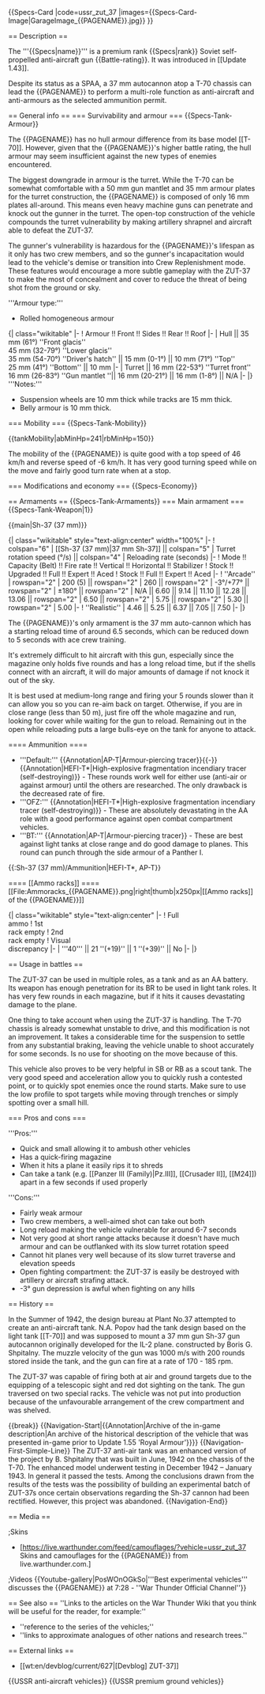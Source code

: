 {{Specs-Card
|code=ussr_zut_37
|images={{Specs-Card-Image|GarageImage_{{PAGENAME}}.jpg}}
}}

== Description ==
<!-- ''In the description, the first part should be about the history of the creation and combat usage of the vehicle, as well as its key features. In the second part, tell the reader about the ground vehicle in the game. Insert a screenshot of the vehicle, so that if the novice player does not remember the vehicle by name, he will immediately understand what kind of vehicle the article is talking about.'' -->
The '''{{Specs|name}}''' is a premium rank {{Specs|rank}} Soviet self-propelled anti-aircraft gun {{Battle-rating}}. It was introduced in [[Update 1.43]].

Despite its status as a SPAA, a 37 mm autocannon atop a T-70 chassis can lead the {{PAGENAME}} to perform a multi-role function as anti-aircraft and anti-armours as the selected ammunition permit.

== General info ==
=== Survivability and armour ===
{{Specs-Tank-Armour}}
<!-- ''Describe armour protection. Note the most well protected and key weak areas. Appreciate the layout of modules as well as the number and location of crew members. Is the level of armour protection sufficient, is the placement of modules helpful for survival in combat? If necessary use a visual template to indicate the most secure and weak zones of the armour.'' -->
The {{PAGENAME}} has no hull armour difference from its base model [[T-70]]. However, given that the {{PAGENAME}}'s higher battle rating, the hull armour may seem insufficient against the new types of enemies encountered.

The biggest downgrade in armour is the turret. While the T-70 can be somewhat comfortable with a 50 mm gun mantlet and 35 mm armour plates for the turret construction, the {{PAGENAME}} is composed of only 16 mm plates all-around. This means even heavy machine guns can penetrate and knock out the gunner in the turret. The open-top construction of the vehicle compounds the turret vulnerability by making artillery shrapnel and aircraft able to defeat the ZUT-37.

The gunner's vulnerability is hazardous for the {{PAGENAME}}'s lifespan as it only has two crew members, and so the gunner's incapacitation would lead to the vehicle's demise or transition into Crew Replenishment mode. These features would encourage a more subtle gameplay with the ZUT-37 to make the most of concealment and cover to reduce the threat of being shot from the ground or sky.

'''Armour type:'''

* Rolled homogeneous armour

{| class="wikitable"
|-
! Armour !! Front !! Sides !! Rear !! Roof
|-
| Hull || 35 mm (61°) ''Front glacis'' <br> 45 mm (32-79°) ''Lower glacis'' <br> 35 mm (54-70°) ''Driver's hatch'' || 15 mm (0-1°) || 10 mm (71°) ''Top'' <br> 25 mm (41°) ''Bottom'' || 10 mm
|-
| Turret || 16 mm (22-53°) ''Turret front'' <br> 16 mm (26-83°) ''Gun mantlet ''|| 16 mm (20-21°) || 16 mm (1-8°) || N/A
|-
|}
'''Notes:'''

* Suspension wheels are 10 mm thick while tracks are 15 mm thick.
* Belly armour is 10 mm thick.

=== Mobility ===
{{Specs-Tank-Mobility}}
<!-- ''Write about the mobility of the ground vehicle. Estimate the specific power and manoeuvrability, as well as the maximum speed forwards and backwards.'' -->

{{tankMobility|abMinHp=241|rbMinHp=150}}

The mobility of the {{PAGENAME}} is quite good with a top speed of 46 km/h and reverse speed of -6 km/h. It has very good turning speed while on the move and fairly good turn rate when at a stop.

=== Modifications and economy ===
{{Specs-Economy}}

== Armaments ==
{{Specs-Tank-Armaments}}
=== Main armament ===
{{Specs-Tank-Weapon|1}}
<!-- ''Give the reader information about the characteristics of the main gun. Assess its effectiveness in a battle based on the reloading speed, ballistics and the power of shells. Do not forget about the flexibility of the fire, that is how quickly the cannon can be aimed at the target, open fire on it and aim at another enemy. Add a link to the main article on the gun: <code><nowiki>{{main|Name of the weapon}}</nowiki></code>. Describe in general terms the ammunition available for the main gun. Give advice on how to use them and how to fill the ammunition storage.'' -->
{{main|Sh-37 (37 mm)}}

{| class="wikitable" style="text-align:center" width="100%"
|-
! colspan="6" | [[Sh-37 (37 mm)|37 mm Sh-37]] || colspan="5" | Turret rotation speed (°/s) || colspan="4" | Reloading rate (seconds)
|-
! Mode !! Capacity (Belt) !! Fire rate !! Vertical !! Horizontal !! Stabilizer
! Stock !! Upgraded !! Full !! Expert !! Aced
! Stock !! Full !! Expert !! Aced
|-
! ''Arcade''
| rowspan="2" | 200 (5) || rowspan="2" | 260 || rowspan="2" | -3°/+77° || rowspan="2" | ±180° || rowspan="2" | N/A || 6.60 || 9.14 || 11.10 || 12.28 || 13.06 || rowspan="2" | 6.50 || rowspan="2" | 5.75 || rowspan="2" | 5.30 || rowspan="2" | 5.00
|-
! ''Realistic''
| 4.46 || 5.25 || 6.37 || 7.05 || 7.50
|-
|}

The {{PAGENAME}}'s only armament is the 37 mm auto-cannon which has a starting reload time of around 6.5 seconds, which can be reduced down to 5 seconds with ace crew training.

It's extremely difficult to hit aircraft with this gun, especially since the magazine only holds five rounds and has a long reload time, but if the shells connect with an aircraft, it will do major amounts of damage if not knock it out of the sky.

It is best used at medium-long range and firing your 5 rounds slower than it can allow you so you can re-aim back on target. Otherwise, if you are in close range (less than 50 m), just fire off the whole magazine and run, looking for cover while waiting for the gun to reload. Remaining out in the open while reloading puts a large bulls-eye on the tank for anyone to attack.

==== Ammunition ====
* '''Default:''' {{Annotation|AP-T|Armour-piercing tracer}}{{-}}{{Annotation|HEFI-T*|High-explosive fragmentation incendiary tracer (self-destroying)}} - These rounds work well for either use (anti-air or against armour) until the others are researched. The only drawback is the decreased rate of fire.
* '''OFZ:''' {{Annotation|HEFI-T*|High-explosive fragmentation incendiary tracer (self-destroying)}} - These are absolutely devastating in the AA role with a good  performance against open combat compartment vehicles.
* '''BT:''' {{Annotation|AP-T|Armour-piercing tracer}} - These are best against light tanks at close range and do good damage to planes. This round can punch through the side armour of a Panther I.

{{:Sh-37 (37 mm)/Ammunition|HEFI-T*, AP-T}}

==== [[Ammo racks]] ====
[[File:Ammoracks_{{PAGENAME}}.png|right|thumb|x250px|[[Ammo racks]] of the {{PAGENAME}}]]
<!--'''Last updated:'''-->
{| class="wikitable" style="text-align:center"
|-
! Full<br>ammo
! 1st<br>rack empty
! 2nd<br>rack empty
! Visual<br>discrepancy
|-
| '''40''' || 21&nbsp;''(+19)'' || 1&nbsp;''(+39)'' || No
|-
|}

== Usage in battles ==
<!-- ''Describe the tactics of playing in the vehicle, the features of using vehicles in the team and advice on tactics. Refrain from creating a "guide" - do not impose a single point of view but instead give the reader food for thought. Describe the most dangerous enemies and give recommendations on fighting them. If necessary, note the specifics of the game in different modes (AB, RB, SB).'' -->

The ZUT-37 can be used in multiple roles, as a tank and as an AA battery. Its weapon has enough penetration for its BR to be used in light tank roles. It has very few rounds in each magazine, but if it hits it causes devastating damage to the plane.

One thing to take account when using the ZUT-37 is handling. The T-70 chassis is already somewhat unstable to drive, and this modification is not an improvement. It takes a considerable time for the suspension to settle from any substantial braking, leaving the vehicle unable to shoot accurately for some seconds. Is no use for shooting on the move because of this.

This vehicle also proves to be very helpful in SB or RB as a scout tank. The very good speed and acceleration allow you to quickly rush a contested point, or to quickly spot enemies once the round starts. Make sure to use the low profile to spot targets while moving through trenches or simply spotting over a small hill.

=== Pros and cons ===
<!-- ''Summarise and briefly evaluate the vehicle in terms of its characteristics and combat effectiveness. Mark its pros and cons in a bulleted list. Try not to use more than 6 points for each of the characteristics. Avoid using categorical definitions such as "bad", "good" and the like - use substitutions with softer forms such as "inadequate" and "effective".'' -->

'''Pros:'''

* Quick and small allowing it to ambush other vehicles
* Has a quick-firing magazine
* When it hits a plane it easily rips it to shreds
* Can take a tank (e.g. [[Panzer III (Family)|Pz.III]], [[Crusader II]], [[M24]]) apart in a few seconds if used properly

'''Cons:'''

* Fairly weak armour
* Two crew members, a well-aimed shot can take out both
* Long reload making the vehicle vulnerable for around 6-7 seconds
* Not very good at short range attacks because it doesn't have much armour and can be outflanked with its slow turret rotation speed
* Cannot hit planes very well because of its slow turret traverse and elevation speeds
* Open fighting compartment: the ZUT-37 is easily be destroyed with artillery or aircraft strafing attack.
* -3° gun depression is awful when fighting on any hills

== History ==
<!-- ''Describe the history of the creation and combat usage of the vehicle in more detail than in the introduction. If the historical reference turns out to be too long, take it to a separate article, taking a link to the article about the vehicle and adding a block "/History" (example: <nowiki>https://wiki.warthunder.com/(Vehicle-name)/History</nowiki>) and add a link to it here using the <code>main</code> template. Be sure to reference text and sources by using <code><nowiki><ref></ref></nowiki></code>, as well as adding them at the end of the article with <code><nowiki><references /></nowiki></code>. This section may also include the vehicle's dev blog entry (if applicable) and the in-game encyclopedia description (under <code><nowiki>=== In-game description ===</nowiki></code>, also if applicable).'' -->
In the Summer of 1942, the design bureau at Plant No.37 attempted to create an anti-aircraft tank. N.A. Popov had the tank design based on the light tank [[T-70]] and was supposed to mount a 37 mm gun Sh-37 gun autocannon originally developed for the IL-2 plane. constructed by Boris G. Shpitalny. The muzzle velocity of the gun was 1000 m/s with 200 rounds stored inside the tank, and the gun can fire at a rate of 170 - 185 rpm.

The ZUT-37 was capable of firing both at air and ground targets due to the equipping of a telescopic sight and red dot sighting on the tank. The gun traversed on two special racks. The vehicle was not put into production because of the unfavourable arrangement of the crew compartment and was shelved.

{{break}}
{{Navigation-Start|{{Annotation|Archive of the in-game description|An archive of the historical description of the vehicle that was presented in-game prior to Update 1.55 'Royal Armour'}}}}
{{Navigation-First-Simple-Line}}
The ZUT-37 anti-air tank was an enhanced version of the project by B. Shpitalny that was built in June, 1942 on the chassis of the T-70. The enhanced model underwent testing in December 1942 – January 1943. In general it passed the tests. Among the conclusions drawn from the results of the tests was the possibility of building an experimental batch of ZUT-37s once certain observations regarding the Sh-37 cannon had been rectified. However, this project was abandoned.
{{Navigation-End}}

== Media ==
<!-- ''Excellent additions to the article would be video guides, screenshots from the game, and photos.'' -->

;Skins
* [https://live.warthunder.com/feed/camouflages/?vehicle=ussr_zut_37 Skins and camouflages for the {{PAGENAME}} from live.warthunder.com.]

;Videos
{{Youtube-gallery|PosWOnOGkSo|'''Best experimental vehicles''' discusses the {{PAGENAME}} at 7:28 - ''War Thunder Official Channel''}}

== See also ==
''Links to the articles on the War Thunder Wiki that you think will be useful for the reader, for example:''

* ''reference to the series of the vehicles;''
* ''links to approximate analogues of other nations and research trees.''

== External links ==
<!-- ''Paste links to sources and external resources, such as:''
* ''topic on the official game forum;''
* ''other literature.'' -->

* [[wt:en/devblog/current/627|[Devblog] ZUT-37]]

{{USSR anti-aircraft vehicles}}
{{USSR premium ground vehicles}}
